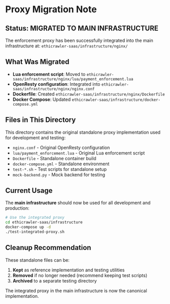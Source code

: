# Proxy Migration Note

## Status: MIGRATED TO MAIN INFRASTRUCTURE

The enforcement proxy has been successfully integrated into the main infrastructure at:
`ethicrawler-saas/infrastructure/nginx/`

## What Was Migrated

- **Lua enforcement script**: Moved to `ethicrawler-saas/infrastructure/nginx/lua/payment_enforcement.lua`
- **OpenResty configuration**: Integrated into `ethicrawler-saas/infrastructure/nginx/nginx.conf`
- **Dockerfile**: Created `ethicrawler-saas/infrastructure/nginx/Dockerfile`
- **Docker Compose**: Updated `ethicrawler-saas/infrastructure/docker-compose.yml`

## Files in This Directory

This directory contains the original standalone proxy implementation used for development and testing:

- `nginx.conf` - Original OpenResty configuration
- `lua/payment_enforcement.lua` - Original Lua enforcement script
- `Dockerfile` - Standalone container build
- `docker-compose.yml` - Standalone environment
- `test-*.sh` - Test scripts for standalone setup
- `mock-backend.py` - Mock backend for testing

## Current Usage

The **main infrastructure** should now be used for all development and production:

```bash
# Use the integrated proxy
cd ethicrawler-saas/infrastructure
docker-compose up -d
./test-integrated-proxy.sh
```

## Cleanup Recommendation

These standalone files can be:
1. **Kept** as reference implementation and testing utilities
2. **Removed** if no longer needed (recommend keeping test scripts)
3. **Archived** to a separate testing directory

The integrated proxy in the main infrastructure is now the canonical implementation.
